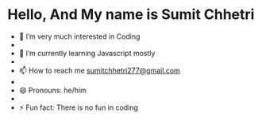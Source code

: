 # Hello, And My name is Sumit Chhetri 

- 👀 I’m very much interested in Coding
- 
- 🌱 I’m currently learning Javascript mostly
- 
- 📫 How to reach me sumitchhetri277@gmail.com
- 
- 😄 Pronouns: he/him
- 
- ⚡ Fun fact: There is no fun in coding

<!---
JurgenHonest/JurgenHonest is a ✨ special ✨ repository because its `README.md` (this file) appears on your GitHub profile.
You can click the Preview link to take a look at your changes.
--->
